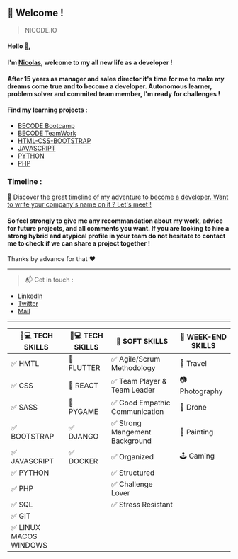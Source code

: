 ## :loudspeaker: Welcome !
> NICODE.IO

#### Hello 👋, 

#### I'm [Nicolas](https://www.linkedin.com/in/nicolas-denoel/), welcome to my all new life as a developer !

#### After 15 years as manager and sales director it's time for me to make my dreams come true and to become a developer. Autonomous learner, problem solver and commited team member, I'm ready for challenges !

#### Find my learning projects :
- [BECODE Bootcamp](https://github.com/nicode-io/Becode-Learning)
- [BECODE TeamWork](https://github.com/Becode-TeamWork) 
- [HTML-CSS-BOOTSTRAP](https://github.com/html-css-nicode)
- [JAVASCRIPT](https://github.com/Javascripter-Nicode)
- [PYTHON](https://github.com/Pythonizer-Nicode)
- [PHP](https://github.com/php-nicode)

### Timeline : 
[:calendar: Discover the great timeline of my adventure to become a developer. Want to write your company's name on it ? Let's meet !](https://timelines.gitkraken.com/timeline/2e12cc334eb0406b84bf7a6339e666c4?range=2020-05-26_2020-06-27)  

#### So feel strongly to give me any recommandation about my work, advice for future projects, and all comments you want. If you are looking to hire a strong hybrid and atypical profile in your team do not hesitate to contact me to check if we can share a project together !  

Thanks by advance for that :heart:  

---

> :mailbox_with_mail: Get in touch :
- [LinkedIn](linkedin.com/in/nicolas-denoel)
- [Twitter](https://twitter.com/Nicode_IO)
- [Mail](mailto:info@nicode.io) 

---
| :iphone::computer: TECH SKILLS            | :iphone::computer: TECH SKILLS  |  :muscle: SOFT SKILLS                          |  :deciduous_tree: WEEK-END SKILLS |
|-------------------------------------------|---------------------------------|------------------------------------------------|-----------------------------------|
| :white_check_mark: HMTL                   |  :construction: FLUTTER         | :white_check_mark: Agile/Scrum Methodology     | :sunrise_over_mountains: Travel   |
| :white_check_mark: CSS                    |  :construction: REACT           | :white_check_mark: Team Player & Team Leader   | :camera: Photography              |
| :white_check_mark: SASS                   |  :construction: PYGAME          | :white_check_mark: Good Empathic Communication | :helicopter: Drone                |
| :white_check_mark: BOOTSTRAP              |  :white_check_mark: DJANGO      | :white_check_mark: Strong Mangement Background | :art: Painting                    |
| :white_check_mark: JAVASCRIPT             |  :white_check_mark: DOCKER      | :white_check_mark: Organized                   | :joystick: Gaming                 |
| :white_check_mark: PYTHON                 |                                 | :white_check_mark: Structured                  |                                   |
| :white_check_mark: PHP                    |                                 | :white_check_mark: Challenge Lover             |                                   |
| :white_check_mark: SQL                    |                                 | :white_check_mark: Stress Resistant            |                                   |
| :white_check_mark: GIT                    |                                 |                                                |                                   |
| :white_check_mark: LINUX MACOS WINDOWS    |                                 |                                                |                                   |



 
